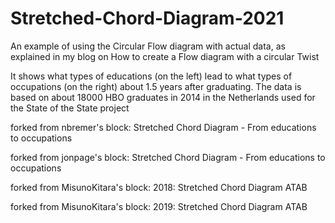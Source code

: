 # Stretched-Chord-Diagram-2021
An example of using the Circular Flow diagram with actual data, as explained in my blog on How to create a Flow diagram with a circular Twist

It shows what types of educations (on the left) lead to what types of occupations (on the right) about 1.5 years after graduating. The data is based on about 18000 HBO graduates in 2014 in the Netherlands used for the State of the State project

forked from nbremer's block: Stretched Chord Diagram - From educations to occupations

forked from jonpage's block: Stretched Chord Diagram - From educations to occupations

forked from MisunoKitara's block: 2018: Stretched Chord Diagram ATAB

forked from MisunoKitara's block: 2019: Stretched Chord Diagram ATAB
